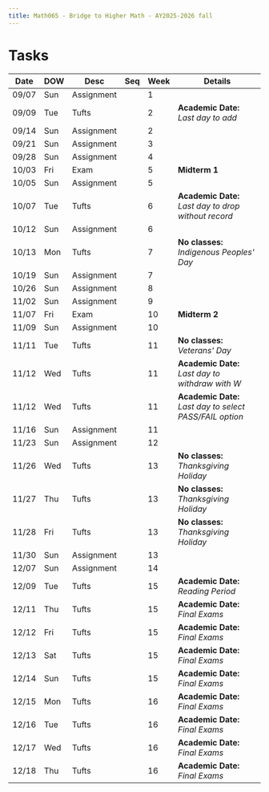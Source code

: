 ```yaml
---
title: Math065 - Bridge to Higher Math - AY2025-2026 fall
---
```


# **Tasks**
  

  | Date  | DOW | Desc       | Seq | Week | Details                                                  |
  |-------|-----|------------|-----|------|----------------------------------------------------------|
  | 09/07 | Sun | Assignment |     | 1    |                                                          |
  | 09/09 | Tue | Tufts      |     | 2    | **Academic Date:** *Last day to add*                     |
  | 09/14 | Sun | Assignment |     | 2    |                                                          |
  | 09/21 | Sun | Assignment |     | 3    |                                                          |
  | 09/28 | Sun | Assignment |     | 4    |                                                          |
  | 10/03 | Fri | Exam       |     | 5    | **Midterm 1**                                            |
  | 10/05 | Sun | Assignment |     | 5    |                                                          |
  | 10/07 | Tue | Tufts      |     | 6    | **Academic Date:** *Last day to drop without record*     |
  | 10/12 | Sun | Assignment |     | 6    |                                                          |
  | 10/13 | Mon | Tufts      |     | 7    | **No classes:** *Indigenous Peoples' Day*                |
  | 10/19 | Sun | Assignment |     | 7    |                                                          |
  | 10/26 | Sun | Assignment |     | 8    |                                                          |
  | 11/02 | Sun | Assignment |     | 9    |                                                          |
  | 11/07 | Fri | Exam       |     | 10   | **Midterm 2**                                            |
  | 11/09 | Sun | Assignment |     | 10   |                                                          |
  | 11/11 | Tue | Tufts      |     | 11   | **No classes:** *Veterans' Day*                          |
  | 11/12 | Wed | Tufts      |     | 11   | **Academic Date:** *Last day to withdraw with W*         |
  | 11/12 | Wed | Tufts      |     | 11   | **Academic Date:** *Last day to select PASS/FAIL option* |
  | 11/16 | Sun | Assignment |     | 11   |                                                          |
  | 11/23 | Sun | Assignment |     | 12   |                                                          |
  | 11/26 | Wed | Tufts      |     | 13   | **No classes:** *Thanksgiving Holiday*                   |
  | 11/27 | Thu | Tufts      |     | 13   | **No classes:** *Thanksgiving Holiday*                   |
  | 11/28 | Fri | Tufts      |     | 13   | **No classes:** *Thanksgiving Holiday*                   |
  | 11/30 | Sun | Assignment |     | 13   |                                                          |
  | 12/07 | Sun | Assignment |     | 14   |                                                          |
  | 12/09 | Tue | Tufts      |     | 15   | **Academic Date:** *Reading Period*                      |
  | 12/11 | Thu | Tufts      |     | 15   | **Academic Date:** *Final Exams*                         |
  | 12/12 | Fri | Tufts      |     | 15   | **Academic Date:** *Final Exams*                         |
  | 12/13 | Sat | Tufts      |     | 15   | **Academic Date:** *Final Exams*                         |
  | 12/14 | Sun | Tufts      |     | 15   | **Academic Date:** *Final Exams*                         |
  | 12/15 | Mon | Tufts      |     | 16   | **Academic Date:** *Final Exams*                         |
  | 12/16 | Tue | Tufts      |     | 16   | **Academic Date:** *Final Exams*                         |
  | 12/17 | Wed | Tufts      |     | 16   | **Academic Date:** *Final Exams*                         |
  | 12/18 | Thu | Tufts      |     | 16   | **Academic Date:** *Final Exams*                         |
